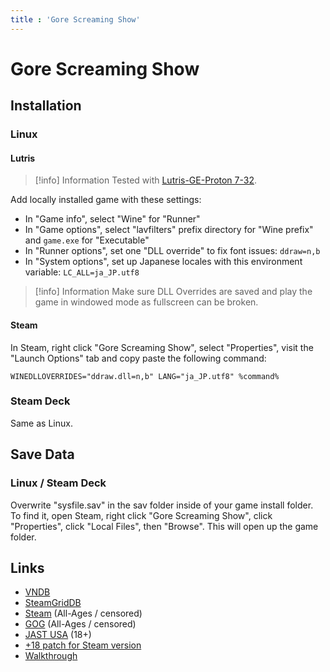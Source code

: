 ```yaml
---
title : 'Gore Screaming Show'
---
```


# Gore Screaming Show
## Installation

### Linux

#### Lutris

> [!info] Information
> Tested with [Lutris-GE-Proton 7-32](/linux/adding-wine-versions).

Add locally installed game with these settings:

* In "Game info", select "Wine" for "Runner"
* In "Game options", select "lavfilters" prefix directory for "Wine prefix" and `game.exe` for "Executable"
* In "Runner options", set one "DLL override" to fix font issues: `ddraw=n,b`
* In "System options", set up Japanese locales with this environment variable: `LC_ALL=ja_JP.utf8`

> [!info] Information
> Make sure DLL Overrides are saved and play the game in windowed mode as fullscreen can be broken.

#### Steam

In Steam, right click "Gore Screaming Show", select "Properties", visit the "Launch Options" tab and copy paste the following command:

```
WINEDLLOVERRIDES="ddraw.dll=n,b" LANG="ja_JP.utf8" %command%
```

### Steam Deck

Same as Linux.

## Save Data

### Linux / Steam Deck

Overwrite "sysfile.sav" in the sav folder inside of your game install folder. To find it, open Steam, right click "Gore Screaming Show", click "Properties", click "Local Files", then "Browse". This will open up the game folder.

## Links

* [VNDB](https://vndb.org/v933)
* [SteamGridDB](https://www.steamgriddb.com/game/5360985)
* [Steam](https://store.steampowered.com/app/2182690/Gore_Screaming_Show/) (All-Ages / censored)
* [GOG](https://www.gog.com/game/gore_screaming_show) (All-Ages / censored)
* [JAST USA](https://jastusa.com/games/jast051/gore-screaming-show) (18+)
* [+18 patch for Steam version](https://jastusa.com/games/jast051_r18dlc/gore-screaming-show-18+-content-dlc)
* [Walkthrough](https://forums.fuwanovel.net/topic/25726-gore-screaming-show-in-progress/)
